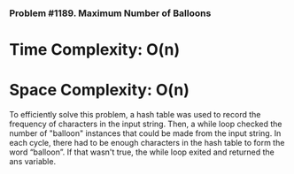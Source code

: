 ### Problem #1189. Maximum Number of Balloons

# Time Complexity: O(n)

# Space Complexity: O(n)

To efficiently solve this problem, a hash table was used to record the frequency of characters in the input string. Then, a while loop checked the number of "balloon" instances that could be made from the input string. In each cycle, there had to be enough characters in the hash table to form the word “balloon”. If that wasn't true, the while loop exited and returned the ans variable.
